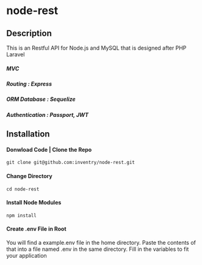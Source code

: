 # node-rest

## Description
This is an Restful API for Node.js and MySQL that is designed after PHP Laravel

##### MVC         
##### Routing         : Express
##### ORM Database    : Sequelize
##### Authentication  : Passport, JWT

## Installation

#### Donwload Code | Clone the Repo

```
git clone git@github.com:inventry/node-rest.git
```
#### Change Directory
```
cd node-rest
```

#### Install Node Modules
```
npm install
```

#### Create .env File in Root
You will find a example.env file in the home directory. Paste the contents of that into a file named .env in the same directory. 
Fill in the variables to fit your application